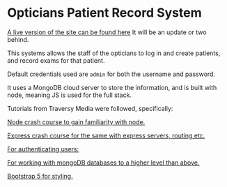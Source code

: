 # Opticians Patient Record System



[A live version of the site can be found here](https://oprs-2022.herokuapp.com) It will be an update or two behind.

This systems allows the staff of the opticians to log in and create patients, and record exams for that patient.

Default credentials used are `admin` for both the username and password.

It uses a MongoDB cloud server to store the information, and is built with node, meaning JS is used for the full stack.

Tutorials from Traversy Media were followed, specifically:

[Node crash course to gain familiarity with node.](https://www.youtube.com/watch?v=fBNz5xF-Kx4)

[Express crash course for the same with express servers, routing etc.](https://www.youtube.com/watch?v=L72fhGm1tfE)

[For authenticating users:](https://www.youtube.com/watch?v=6FOq4cUdH8k)

[For working with mongoDB databases to a higher level than above.](https://www.youtube.com/watch?v=SBvmnHTQIPY)

[Bootstrap 5 for styling.](https://www.youtube.com/watch?v=4sosXZsdy-s)
